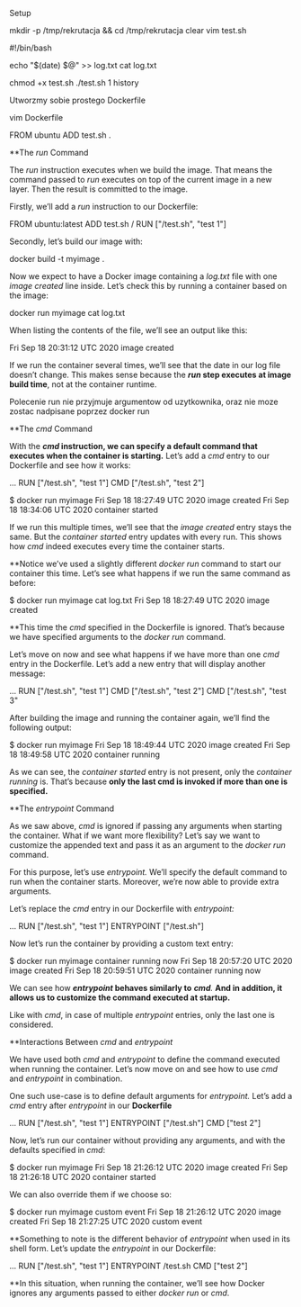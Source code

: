 Setup

mkdir -p /tmp/rekrutacja && cd /tmp/rekrutacja
clear
vim test.sh

#!/bin/bash

echo "$(date) $@" >> log.txt
cat log.txt

chmod +x test.sh 
./test.sh 1
history

Utworzmy sobie prostego Dockerfile

vim Dockerfile

FROM ubuntu
ADD test.sh .

**The _run_ Command
 
The _run_ instruction executes when we build the image. That means the command passed to _run_ executes on top of the current image in a new layer. Then the result is committed to the image.

Firstly, we’ll add a _run_ instruction to our Dockerfile:

FROM ubuntu:latest
ADD test.sh /
RUN ["/test.sh", "test 1"]

Secondly, let’s build our image with:

docker build -t myimage .

Now we expect to have a Docker image containing a _log.txt_ file with one _image created_ line inside. Let’s check this by running a container based on the image:

docker run myimage cat log.txt

When listing the contents of the file, we’ll see an output like this:

Fri Sep 18 20:31:12 UTC 2020 image created

If we run the container several times, we’ll see that the date in our log file doesn’t change. This makes sense because the **_run_ step executes at image build time**, not at the container runtime.

Polecenie run nie przyjmuje argumentow od uzytkownika, oraz nie moze zostac nadpisane poprzez docker run

**The _cmd_ Command

With the **_cmd_ instruction, we can specify a default command that executes when the container is starting.** Let’s add a _cmd_ entry to our Dockerfile and see how it works:

...
RUN  ["/test.sh", "test 1"]
CMD  ["/test.sh", "test 2"]

$ docker run myimage
Fri Sep 18 18:27:49 UTC 2020 image created
Fri Sep 18 18:34:06 UTC 2020 container started

If we run this multiple times, we’ll see that the _image created_ entry stays the same. But the _container started_ entry updates with every run. This shows how _cmd_ indeed executes every time the container starts.

**Notice we’ve used a slightly different _docker run_ command to start our container this time. Let’s see what happens if we run the same command as before:

$ docker run myimage cat log.txt
Fri Sep 18 18:27:49 UTC 2020 image created

**This time the _cmd_ specified in the Dockerfile is ignored. That’s because we have specified arguments to the _docker run_ command.

Let’s move on now and see what happens if we have more than one _cmd_ entry in the Dockerfile. Let’s add a new entry that will display another message:

...
RUN  ["/test.sh", "test 1"]
CMD  ["/test.sh", "test 2"]
CMD  ["/test.sh", "test 3"

After building the image and running the container again, we’ll find the following output:

$ docker run myimage
Fri Sep 18 18:49:44 UTC 2020 image created
Fri Sep 18 18:49:58 UTC 2020 container running

As we can see, the _container started_ entry is not present, only the _container running_ is. That’s because **only the last cmd is invoked if more than one is specified.**

**The _entrypoint_ Command

As we saw above, _cmd_ is ignored if passing any arguments when starting the container. What if we want more flexibility? Let’s say we want to customize the appended text and pass it as an argument to the _docker run_ command. 

For this purpose, let’s use _entrypoint._ We’ll specify the default command to run when the container starts. Moreover, we’re now able to provide extra arguments.

Let’s replace the _cmd_ entry in our Dockerfile with _entrypoint:_

...
RUN  ["/test.sh", "test 1"]
ENTRYPOINT ["/test.sh"]

Now let’s run the container by providing a custom text entry:

$ docker run myimage container running now
Fri Sep 18 20:57:20 UTC 2020 image created
Fri Sep 18 20:59:51 UTC 2020 container running now

We can see how **_entrypoint_ behaves similarly to** _**cmd**._ **And in addition, it allows us to customize the command executed at startup.**

Like with _cmd_, in case of multiple _entrypoint_ entries, only the last one is considered.

**Interactions Between _cmd_ and _entrypoint_

We have used both _cmd_ and _entrypoint_ to define the command executed when running the container. Let’s now move on and see how to use _cmd_ and _entrypoint_ in combination.

One such use-case is to define default arguments for _entrypoint._ Let’s add a _cmd_ entry after _entrypoint_ in our **Dockerfile**

...
RUN  ["/test.sh", "test 1"]
ENTRYPOINT ["/test.sh"]
CMD ["test 2"]

Now, let’s run our container without providing any arguments, and with the defaults specified in _cmd_:

$ docker run myimage
Fri Sep 18 21:26:12 UTC 2020 image created
Fri Sep 18 21:26:18 UTC 2020 container started

We can also override them if we choose so:

$ docker run myimage custom event
Fri Sep 18 21:26:12 UTC 2020 image created
Fri Sep 18 21:27:25 UTC 2020 custom event

**Something to note is the different behavior of _entrypoint_ when used in its shell form. Let’s update the _entrypoint_ in our Dockerfile:

...
RUN  ["/test.sh", "test 1"]
ENTRYPOINT /test.sh
CMD ["test 2"]

**In this situation, when running the container, we’ll see how Docker ignores any arguments passed to either _docker run_ or _cmd_.